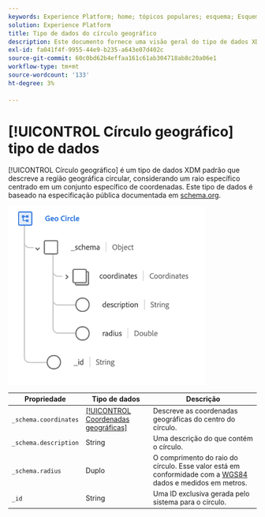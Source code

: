```yaml
---
keywords: Experience Platform; home; tópicos populares; esquema; Esquema; XDM; campos; esquemas; esquemas; geo; círculo; tipo de dados; tipo de dados;
solution: Experience Platform
title: Tipo de dados do círculo geográfico
description: Este documento fornece uma visão geral do tipo de dados XDM de círculo geográfico.
exl-id: fa041f4f-9955-44e9-b235-a643e07d402c
source-git-commit: 60c0bd62b4effaa161c61ab304718ab8c20a06e1
workflow-type: tm+mt
source-wordcount: '133'
ht-degree: 3%

---
```


# [!UICONTROL Círculo geográfico] tipo de dados

[!UICONTROL Círculo geográfico] é um tipo de dados XDM padrão que descreve a região geográfica circular, considerando um raio específico centrado em um conjunto específico de coordenadas. Este tipo de dados é baseado na especificação pública documentada em [schema.org](https://schema.org/GeoCircle).

<img src="../images/data-types/geo-circle.png" width="400" /><br />

| Propriedade | Tipo de dados | Descrição |
| --- | --- | --- |
| `_schema.coordinates` | [[!UICONTROL Coordenadas geográficas]](./geo-coordinates.md) | Descreve as coordenadas geográficas do centro do círculo. |
| `_schema.description` | String | Uma descrição do que contém o círculo. |
| `_schema.radius` | Duplo | O comprimento do raio do círculo. Esse valor está em conformidade com a [WGS84](https://gisgeography.com/wgs84-world-geodetic-system/) dados e medidos em metros. |
| `_id` | String | Uma ID exclusiva gerada pelo sistema para o círculo. |
